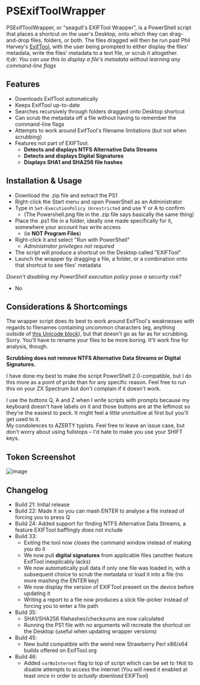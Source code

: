 # PSExifToolWrapper
PSExifToolWrapper, or "seagull's EXIFTool Wrapper", is a PowerShell script that places a shortcut on the user's Desktop, onto which they can drag-and-drop files, folders, or both. The files dragged will then be run past Phil Harvey's [ExifTool](https://www.exiftool.org), with the user being prompted to either display the files' metadata, write the files' metadata to a text file, or scrub it altogether.  
_tl;dr: You can use this to display a file's metadata without learning any command-line flags_

## Features
- Downloads ExifTool automatically
- Keeps ExifTool up-to-date
- Searches recursively through folders dragged onto Desktop shortcut
- Can scrub the metadata off a file without having to remember the command-line flags
- Attempts to work around ExifTool's filename limitations (but not when scrubbing)
- Features not part of EXIFTool:
    - **Detects and displays NTFS Alternative Data Streams**
    - **Detects and displays Digital Signatures**
    - **Displays SHA1 and SHA256 file hashes**

## Installation & Usage
- Download the .zip file and extract the PS1
- Right-click the Start menu and open PowerShell as an Administrator
- Type in `Set-ExecutionPolicy Unrestricted` and use Y or A to confirm
  - (The Powershell.png file in the .zip file says basically the same thing)
- Place the .ps1 file in a folder, ideally one made specifically for it, somewhere your account has write access
  - (ie **NOT Program Files**)
- Right-click it and select "Run with PowerShell"
  - _Administrator privileges not required_
- The script will produce a shortcut on the Desktop called "EXIFTool"
- Launch the wrapper by dragging a file, a folder, or a combination onto that shortcut to see files' metadata

_Doesn't disabling my PowerShell execution policy pose a security risk?_
- No

## Considerations & Shortcomings
The wrapper script does its best to work around ExifTool's weaknesses with regards to filenames containing uncommon characters (eg, anything outside of [this Unicode block](https://jrgraphix.net/r/Unicode/0020-007F)), but that doesn't go as far as for scrubbing.
Sorry. You'll have to rename your files to be more boring. It'll work fine for analysis, though.

**Scrubbing does not remove NTFS Alternative Data Streams or Digital Signatures.**

I have done my best to make the script PowerShell 2.0-compatible, but I do this more as a point of pride than for any specific reason.
Feel free to run this on your ZX Spectrum but don't complain if it doesn't work.

I use the buttons Q, A and Z when I write scripts with prompts because my keyboard doesn't have labels on it and those buttons are at the leftmost so they're the easiest to peck.
It might feel a little unintuitive at first but you'll get used to it.  
My condolences to AZERTY typists. Feel free to leave an issue case, but don't worry about using fullstops – I'd hate to make you use your SHIFT keys.

## Token Screenshot
![image](https://github.com/seagull/PSExifToolWrapper/assets/241834/90163293-61fa-4324-aab9-4f631e555049)

## Changelog
* Build 21: Initial release
* Build 22: Made it so you can mash ENTER to analyse a file instead of forcing you to press Q
* Build 24: Added support for finding NTFS Alternative Data Streams, a feature EXIFTool bafflingly does not include
* Build 33:
  - Exiting the tool now closes the command window instead of making _you_ do it
  - We now pull **digital signatures** from applicable files (another feature ExifTool inexplicably lacks)
  - We now automatically pull data if only one file was loaded in, with a subsequent choice to scrub the metadata or load it into a file (no more mashing the ENTER key)
  - We now display the version of EXIFTool present on the device before updating it
  - Writing a report to a file now produces a slick file-picker instead of forcing you to enter a file path
* Build 35:
  - SHA1/SHA256 filehashes/checksums are now calculated
  - Running the PS1 file with no arguments will recreate the shortcut on the Desktop (useful when updating wrapper versions)
* Build 45:
  - New build compatible with the weird new Strawberry Perl x86/x64 builds offered on ExifTool.org
* Build 46:
  - Added `varNoInternet` flag to top of script which can be set to `TRUE` to disable attempts to access the internet
    (You will need it enabled at least once in order to _actually download_ EXIFTool)
